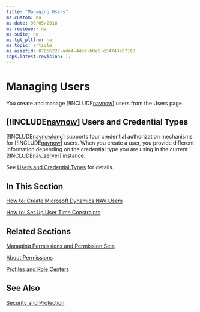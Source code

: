 ```yaml
---
title: "Managing Users"
ms.custom: na
ms.date: 06/05/2016
ms.reviewer: na
ms.suite: na
ms.tgt_pltfrm: na
ms.topic: article
ms.assetid: 87856227-ad44-44cd-b0e6-d34743e57163
caps.latest.revision: 17
---
```

# Managing Users
You create and manage [!INCLUDE[navnow](includes/navnow_md.md)] users from the Users page.  
  
## [!INCLUDE[navnow](includes/navnow_md.md)] Users and Credential Types  
 [!INCLUDE[navnowlong](includes/navnowlong_md.md)] supports four credential authorization mechanisms for [!INCLUDE[navnow](includes/navnow_md.md)] users. When you create a user, you provide different information depending on the credential type you are using in the current [!INCLUDE[nav_server](includes/nav_server_md.md)] instance.  
  
 See [Users and Credential Types](Users-and-Credential-Types.md) for details.  
  
## In This Section  
 [How to: Create Microsoft Dynamics NAV Users](../Topic/How%20to:%20Create%20Microsoft%20Dynamics%20NAV%20Users.md)  
  
 [How to: Set Up User Time Constraints](../Topic/How%20to:%20Set%20Up%20User%20Time%20Constraints.md)  
  
## Related Sections  
 [Managing Permissions and Permission Sets](Managing-Permissions-and-Permission-Sets.md)  
  
 [About Permissions](About-Permissions.md)  
  
 [Profiles and Role Centers](../Topic/Profiles%20and%20Role%20Centers.md)  
  
## See Also  
 [Security and Protection](Security-and-Protection.md)